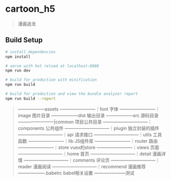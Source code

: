 # cartoon_h5
> 漫画追龙

## Build Setup

``` bash
# install dependencies
npm install

# serve with hot reload at localhost:8080
npm run dev

# build for production with minification
npm run build

# build for production and view the bundle analyzer report
npm run build --report
```



> ——————assets
> ————————｜font            字体
> ————————｜image           图片目录
> ——————dist                输出目录
> ——————src                 源码目录
> ————————|common           项目公共目录
> ——————————｜components     公共组件
> ——————————｜plugin         独立封装的插件
> ——————————｜api            请求接口
> ——————————｜utils          工具函数
> ————————｜lib              JS组件库
> ————————｜router           路由
> ————————｜store            vuex的store
> ————————｜views            页面
> ——————————｜home           首页
> ——————————｜detail         漫画详情
> ——————————｜comments       评论页
> ——————————｜reader         漫画阅读
> ——————————｜recommend      漫画推荐
> ——————.babelrc             babel相关设置
> ———————测试
